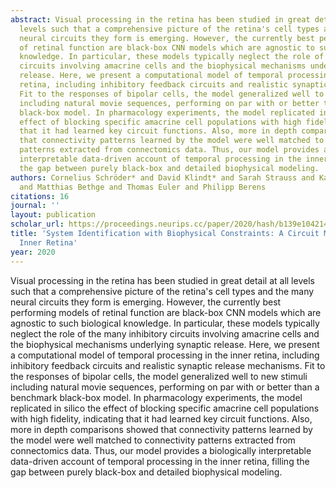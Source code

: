 ```yaml
---
abstract: Visual processing in the retina has been studied in great detail at all
  levels such that a comprehensive picture of the retina's cell types and the many
  neural circuits they form is emerging. However, the currently best performing models
  of retinal function are black-box CNN models which are agnostic to such biological
  knowledge. In particular, these models typically neglect the role of the many inhibitory
  circuits involving amacrine cells and the biophysical mechanisms underlying synaptic
  release. Here, we present a computational model of temporal processing in the inner
  retina, including inhibitory feedback circuits and realistic synaptic release mechanisms.
  Fit to the responses of bipolar cells, the model generalized well to new stimuli
  including natural movie sequences, performing on par with or better than a benchmark
  black-box model. In pharmacology experiments, the model replicated in silico the
  effect of blocking specific amacrine cell populations with high fidelity, indicating
  that it had learned key circuit functions. Also, more in depth comparisons showed
  that connectivity patterns learned by the model were well matched to connectivity
  patterns extracted from connectomics data. Thus, our model provides a biologically
  interpretable data-driven account of temporal processing in the inner retina, filling
  the gap between purely black-box and detailed biophysical modeling.
authors: Cornelius Schröder* and David Klindt* and Sarah Strauss and Katrin Franke
  and Matthias Bethge and Thomas Euler and Philipp Berens
citations: 16
journal: ''
layout: publication
scholar_url: https://proceedings.neurips.cc/paper/2020/hash/b139e104214a08ae3f2ebcce149cdf6e-Abstract.html
title: 'System Identification with Biophysical Constraints: A Circuit Model of the
  Inner Retina'
year: 2020
---
```


Visual processing in the retina has been studied in great detail at all levels such that a comprehensive picture of the retina's cell types and the many neural circuits they form is emerging. However, the currently best performing models of retinal function are black-box CNN models which are agnostic to such biological knowledge. In particular, these models typically neglect the role of the many inhibitory circuits involving amacrine cells and the biophysical mechanisms underlying synaptic release. Here, we present a computational model of temporal processing in the inner retina, including inhibitory feedback circuits and realistic synaptic release mechanisms. Fit to the responses of bipolar cells, the model generalized well to new stimuli including natural movie sequences, performing on par with or better than a benchmark black-box model. In pharmacology experiments, the model replicated in silico the effect of blocking specific amacrine cell populations with high fidelity, indicating that it had learned key circuit functions. Also, more in depth comparisons showed that connectivity patterns learned by the model were well matched to connectivity patterns extracted from connectomics data. Thus, our model provides a biologically interpretable data-driven account of temporal processing in the inner retina, filling the gap between purely black-box and detailed biophysical modeling.
